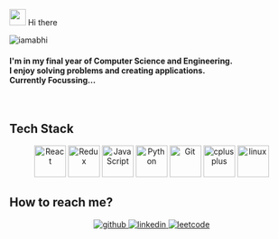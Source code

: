 <img src="https://github.com/TheDudeThatCode/TheDudeThatCode/blob/master/Assets/Hi.gif" width="29px"> Hi there&nbsp;

<p align="left"> <img src="https://komarev.com/ghpvc/?username=iamabhi898" alt="iamabhi" /> </p>

#### I'm in my final year of Computer Science and Engineering. <br> I enjoy solving problems and creating applications. <br> Currently Focussing... 
 <br>
 
##  Tech Stack
<p align="center"> <img src="https://raw.githubusercontent.com/gilbarbara/logos/master/logos/react.svg" alt="React" width="56" height="56"/> <img src="https://raw.githubusercontent.com/gilbarbara/logos/master/logos/redux.svg" alt="Redux" width="56" height="56"/> <img src="https://raw.githubusercontent.com/gilbarbara/logos/master/logos/javascript.svg" alt="JavaScript" width="56" height="56"/> <img src="https://raw.githubusercontent.com/gilbarbara/logos/master/logos/python.svg" alt="Python" width="56" height="56"/> <img src="https://raw.githubusercontent.com/gilbarbara/logos/master/logos/git-icon.svg" alt="Git" width="56" height="56"/>  <img src="https://raw.githubusercontent.com/gilbarbara/logos/master/logos/c-plusplus.svg" alt="cplusplus" width="56" height="56"/> <img src="https://raw.githubusercontent.com/gilbarbara/logos/master/logos/ubuntu.svg" alt="linux" width="56" height="56"/> 
<br>

## How to reach me?
<div align="center">
<a href="https://github.com/iamabhi898" target="_blank">
<img src=https://img.shields.io/badge/github-%2324292e.svg?&style=for-the-badge&logo=github&logoColor=white alt=github style="margin-bottom: 5px;" />
</a>
<a href="https://www.linkedin.com/in/iamabhi898/" target="_blank">
<img src=https://img.shields.io/badge/linkedin-%231E77B5.svg?&style=for-the-badge&logo=linkedin&logoColor=white alt=linkedin style="margin-bottom: 5px;" />
</a>
<a href="https://leetcode.com/iamabhi898/" target="_blank">
<img src=https://img.shields.io/badge/-LeetCode-orange?&style=for-the-badge&logo=leetcode&logoColor=white alt=leetcode style="margin-bottom: 5px;" />
</a>
</div> 

